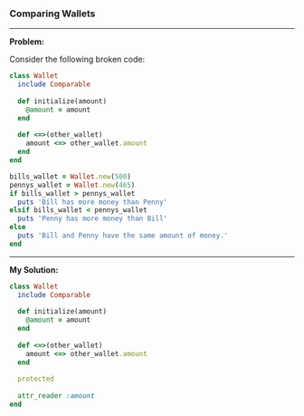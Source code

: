 ### Comparing Wallets

---

**Problem:**  

Consider the following broken code:

```ruby
class Wallet
  include Comparable
  
  def initialize(amount)
    @amount = amount
  end
  
  def <=>(other_wallet)
    amount <=> other_wallet.amount
  end
end

bills_wallet = Wallet.new(500)
pennys_wallet = Wallet.new(465)
if bills_wallet > pennys_wallet
  puts 'Bill has more money than Penny'
elsif bills_wallet < pennys_wallet
  puts 'Penny has more money than Bill'
else
  puts 'Bill and Penny have the same amount of money.'
end
```

---

**My Solution:**

```ruby
class Wallet
  include Comparable
  
  def initialize(amount)
    @amount = amount
  end
  
  def <=>(other_wallet)
    amount <=> other_wallet.amount
  end
  
  protected
  
  attr_reader :amount
end
```

